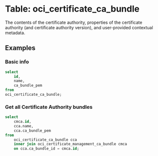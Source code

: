 # Table: oci_certificate_ca_bundle

The contents of the certificate authority, properties of the certificate authority (and certificate authority version), and user-provided contextual metadata.

## Examples

### Basic info

```sql
select
    id,
    name,
    ca_bundle_pem
from
oci_certificate_ca_bundle;
```
### Get all Certificate Authority bundles

```sql
select
    cmca.id,
    cca.name,
    cca.ca_bundle_pem
from
    oci_certificate_ca_bundle cca
    inner join oci_certificate_management_ca_bundle cmca
    on cca.ca_bundle_id = cmca.id;
```